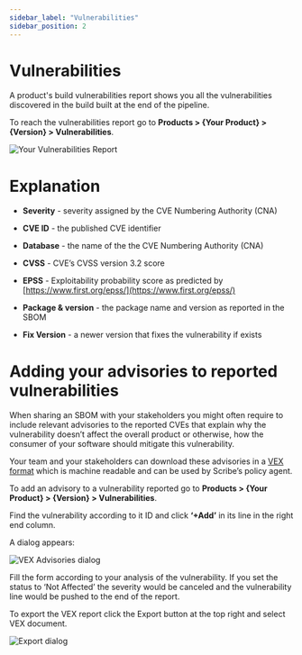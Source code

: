 ```yaml
---
sidebar_label: "Vulnerabilities"
sidebar_position: 2
---
```


# Vulnerabilities

A product's build vulnerabilities report shows you all the vulnerabilities discovered in the build built at the end of the pipeline.

To reach the vulnerabilities report go to **Products > {Your Product} > {Version} > Vulnerabilities**.

<img src='../../../../img/start/vulnerabilities-start.jpg' alt='Your Vulnerabilities Report'/>

# Explanation

* **Severity** - severity assigned by the CVE Numbering Authority (CNA)

* **CVE ID** - the published CVE identifier

* **Database** - the name of the the CVE Numbering Authority (CNA)

* **CVSS** - CVE’s CVSS version 3.2 score

* **EPSS** - Exploitability probability score as predicted by [https://www.first.org/epss/](https://www.first.org/epss/)

* **Package & version** - the package name and version as reported in the SBOM

* **Fix Version** - a newer version that fixes the vulnerability if exists

# Adding your advisories to reported vulnerabilities

When sharing an SBOM with your stakeholders you might often require to include relevant advisories to the reported CVEs that explain why the vulnerability doesn’t affect the overall product or otherwise, how the consumer of your software should mitigate this vulnerability.

Your team and your stakeholders can download these advisories in a [VEX format](https://cyclonedx.org/capabilities/vex/) which is machine readable and can be used by Scribe’s policy agent.

To add an advisory to a vulnerability reported go to **Products > {Your Product} > {Version} > Vulnerabilities**.

Find the vulnerability according to it ID and click **‘+Add’** in its line in the right end column.

A dialog appears:

<img src='../../../../img/start/vex-start.jpg' alt='VEX Advisories dialog'/>

Fill the form according to your analysis of the vulnerability. If you set the status to ‘Not Affected’ the severity would be canceled and the vulnerability line would be pushed to the end of the report.

To export the VEX report click the Export button at the top right and select VEX document.

<img src='../../../../img/start/export-start.jpg' alt='Export dialog'/>




